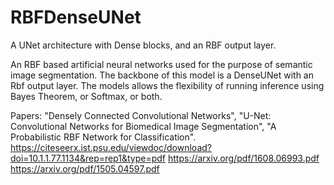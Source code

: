 # RBFDenseUNet
A UNet architecture with Dense blocks, and an RBF output layer.

An RBF based artificial neural networks used for the purpose of semantic image segmentation. The backbone of this model is a DenseUNet with an Rbf output layer. The models allows the flexibility of running inference using Bayes Theorem, or Softmax, or both. 

Papers: "Densely Connected Convolutional Networks", "U-Net: Convolutional Networks for Biomedical Image Segmentation", "A Probabilistic RBF Network for Classification".
https://citeseerx.ist.psu.edu/viewdoc/download?doi=10.1.1.77.1134&rep=rep1&type=pdf
https://arxiv.org/pdf/1608.06993.pdf
https://arxiv.org/pdf/1505.04597.pdf
